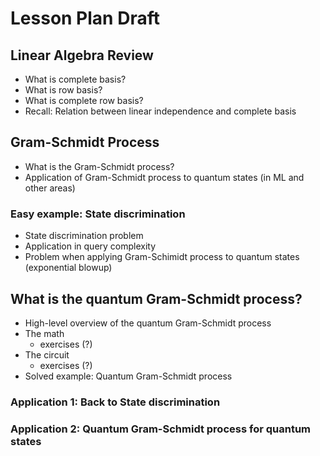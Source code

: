 
# Lesson Plan Draft

## Linear Algebra Review

- What is complete basis?
- What is row basis?
- What is complete row basis?
- Recall: Relation between linear independence and complete basis

## Gram-Schmidt Process

- What is the Gram-Schmidt process?
- Application of Gram-Schmidt process to quantum states (in ML and other areas)

### Easy example: State discrimination

- State discrimination problem
- Application in query complexity
- Problem when applying Gram-Schimidt process to quantum states (exponential blowup)

## What is the quantum Gram-Schmidt process?

- High-level overview of the quantum Gram-Schmidt process
- The math
  - exercises (?)
- The circuit
  - exercises (?)
- Solved example: Quantum Gram-Schmidt process

### Application 1: Back to State discrimination

### Application 2: Quantum Gram-Schmidt process for quantum states
